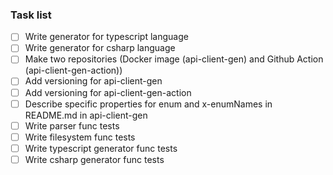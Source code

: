 ### Task list
- [ ] Write generator for typescript language
- [ ] Write generator for csharp language
- [ ] Make two repositories (Docker image (api-client-gen) and Github Action (api-client-gen-action))
- [ ] Add versioning for api-client-gen
- [ ] Add versioning for api-client-gen-action
- [ ] Describe specific properties for enum and x-enumNames in README.md in api-client-gen
- [ ] Write parser func tests
- [ ] Write filesystem func tests
- [ ] Write typescript generator func tests
- [ ] Write csharp generator func tests